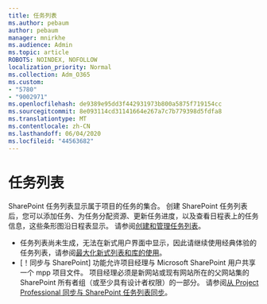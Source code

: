 ```yaml
---
title: 任务列表
ms.author: pebaum
author: pebaum
manager: mnirkhe
ms.audience: Admin
ms.topic: article
ROBOTS: NOINDEX, NOFOLLOW
localization_priority: Normal
ms.collection: Adm_O365
ms.custom:
- "5780"
- "9002971"
ms.openlocfilehash: de9389e95dd3f442931973b800a5875f719154cc
ms.sourcegitcommit: 8e093114cd31141664e267a7c7b779398d5fdfa8
ms.translationtype: MT
ms.contentlocale: zh-CN
ms.lasthandoff: 06/04/2020
ms.locfileid: "44563682"
---
```

# <a name="task-list"></a>任务列表

SharePoint 任务列表显示属于项目的任务的集合。 创建 SharePoint 任务列表后，您可以添加任务、为任务分配资源、更新任务进度，以及查看日程表上的任务信息，这些条形图沿日程表显示。 请参阅[创建和管理任务列表](https://support.microsoft.com/office/466ad207-46fd-4c77-9af1-41bc23cec21a)。  

-   任务列表尚未生成，无法在新式用户界面中显示，因此请继续使用经典体验的任务列表，请参阅[最大化新式列表和库的使用](https://docs.microsoft.com/sharepoint/dev/transform/modernize-userinterface-lists-and-libraries)。
-   [！同步与 SharePoint] 功能允许项目经理与 Microsoft SharePoint 用户共享一个 mpp 项目文件。 项目经理必须是新网站或现有网站所在的父网站集的 SharePoint 所有者组（或至少具有设计者权限）的一部分。 请参阅[从 Project Professional 同步与 SharePoint 任务列表同步](https://docs.microsoft.com/office/troubleshoot/project/sync-with-tasks-from-project)。
